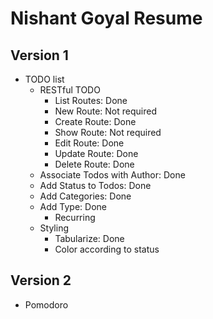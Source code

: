 # Nishant Goyal Resume

## Version 1

- TODO list
  - RESTful TODO
    - List Routes: Done
    - New Route: Not required
    - Create Route: Done
    - Show Route: Not required
    - Edit Route: Done
    - Update Route: Done
    - Delete Route: Done
  - Associate Todos with Author: Done
  - Add Status to Todos: Done
  - Add Categories: Done
  - Add Type: Done
    - Recurring
  - Styling
    - Tabularize: Done
    - Color according to status

## Version 2

- Pomodoro
